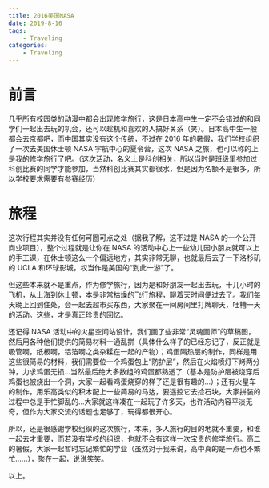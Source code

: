 ```yaml
---
title: 2016美国NASA
date: 2019-8-16
tags:
    - Traveling
categories:
    - Traveling
---
```


# 前言

几乎所有校园类的动漫中都会出现修学旅行，这是日本高中生一定不会错过的和同学们一起出去玩的机会，还可以趁机和喜欢的人搞好关系（笑）。日本高中生一般都会去京都吧，而中国其实没有这个传统，不过在 2016 年的暑假，我们学校组织了一次去美国休士顿 NASA 宇航中心的夏令营，这次 NASA 之旅，也可以称的上是我的修学旅行了吧。（这次活动，名义上是科创相关，所以当时是班级里参加过科创比赛的同学才能参加，当然科创比赛其实都很水，但是因为名额不是很多，所以学校要求需要有参赛经历）

# 旅程

这次行程其实并没有任何可圈可点之处（据我了解，这不过是 NASA 的一个公开商业项目），整个过程就是让你在 NASA 的活动中心上一些幼儿园小朋友就可以上的手工课，在休士顿这么一个偏远地方，其实非常无聊，也就最后去了一下洛杉矶的 UCLA 和环球影城，权当作是美国的“到此一游”了。

但这些本来就不是重点，作为修学旅行，因为是和好朋友一起出去玩，十几小时的飞机，从上海到休士顿，本是非常枯燥的飞行旅程，聊着天时间便过去了。我们每天晚上回到住处，会一起去超市买东西，大家聚在一间房间里打牌聊天，吐槽一天的活动。这些，才是真正珍贵的回忆。

还记得 NASA 活动中的火星空间站设计，我们画了些非常“灵魂画师”的草稿图，然后用各种他们提供的简易材料一通乱拼（具体什么样子的已经忘记了，反正就是吸管啊，纸板啊，铝箔啊之类杂糅在一起的产物）；鸡蛋隔热层的制作，同样是用这些很简易的材料，我们需要位一个鸡蛋包上“防护层”，然后在火焰喷灯下烤两分钟，力求鸡蛋无损...当然最后绝大多数组的鸡蛋都熟透了（基本是防护层被烧穿后鸡蛋也被烧出一个洞，大家一起看鸡蛋烧穿的样子还是很有趣的...）；还有火星车的制作，用乐高类似的积木配上一些简易的马达，要遥控它去捡石块，大家拼装的过程中总是手忙脚乱的...大家就这样凑在一起玩了许多天，也许活动内容平淡无奇，但作为大家交流的话题也足够了，玩得都很开心。

所以，还是很感谢学校组织的这次旅行，本来，多人旅行的目的地就不重要，和谁一起去才重要，而若没有学校的组织，也就不会有这样一次宝贵的修学旅行。高二的暑假，大家一起暂时忘记繁忙的学业（虽然对于我来说，高中真的是一点也不繁忙......），聚在一起，说说笑笑。

以上。
